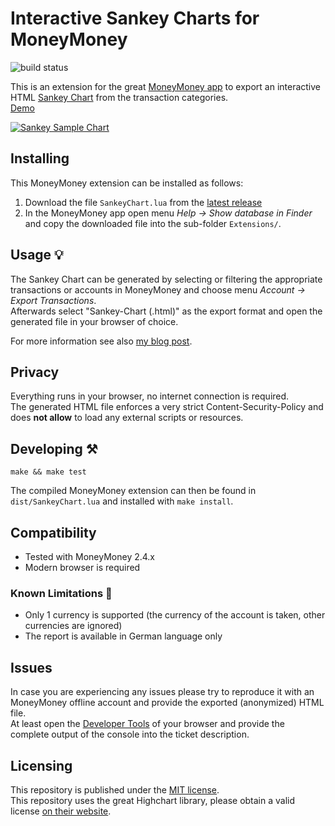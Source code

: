 # Interactive Sankey Charts for MoneyMoney

![build status](https://github.com/ma4nn/moneymoney-sankey/actions/workflows/build-lua-script.yml/badge.svg)

This is an extension for the great [MoneyMoney app](https://moneymoney-app.com/) to export an interactive HTML [Sankey Chart](https://de.wikipedia.org/wiki/Sankey-Diagramm) from the transaction categories.  
[Demo](https://ma4nn.github.io/moneymoney-sankey/)

[![Sankey Sample Chart](https://ma4nn.github.io/moneymoney-sankey/sample.png)](https://ma4nn.github.io/moneymoney-sankey/)

## Installing

This MoneyMoney extension can be installed as follows:
1. Download the file `SankeyChart.lua` from the [latest release](https://github.com/ma4nn/moneymoney-sankey/releases/latest/download/SankeyChart.lua)
2. In the MoneyMoney app open menu _Help → Show database in Finder_ and copy the downloaded file into the sub-folder `Extensions/`.

## Usage 💡

The Sankey Chart can be generated by selecting or filtering the appropriate transactions or accounts in MoneyMoney and choose menu _Account → Export Transactions_.  
Afterwards select "Sankey-Chart (.html)" as the export format and open the generated file in your browser of choice.

For more information see also [my blog post](https://dev-investor.de/finanz-apps/money-money/kategorien-budgets-nutzen/).

## Privacy

Everything runs in your browser, no internet connection is required.  
The generated HTML file enforces a very strict Content-Security-Policy and does **not allow** to load any external scripts or resources.

## Developing ⚒️

```
make && make test
```

The compiled MoneyMoney extension can then be found in `dist/SankeyChart.lua` and installed with `make install`.

## Compatibility

- Tested with MoneyMoney 2.4.x
- Modern browser is required

### Known Limitations 🚧
- Only 1 currency is supported (the currency of the account is taken, other currencies are ignored)
- The report is available in German language only

## Issues
In case you are experiencing any issues please try to reproduce it with an MoneyMoney offline account and provide the exported (anonymized) HTML file.  
At least open the [Developer Tools](https://developer.chrome.com/docs/devtools/open?hl=de) of your browser and provide the complete output of the console into the ticket description.

## Licensing

This repository is published under the [MIT license](./LICENSE).  
This repository uses the great Highchart library, please obtain a valid license [on their website](https://shop.highcharts.com/).